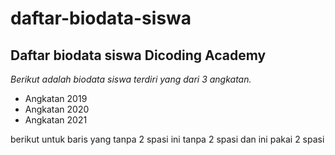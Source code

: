 daftar-biodata-siswa
==
Daftar biodata siswa Dicoding Academy
--
*Berikut adalah biodata siswa terdiri yang dari 3 angkatan.*
- Angkatan 2019
- Angkatan 2020
- Angkatan 2021


berikut untuk baris yang tanpa 2 spasi
ini tanpa 2 spasi 
  dan ini pakai 2 spasi
